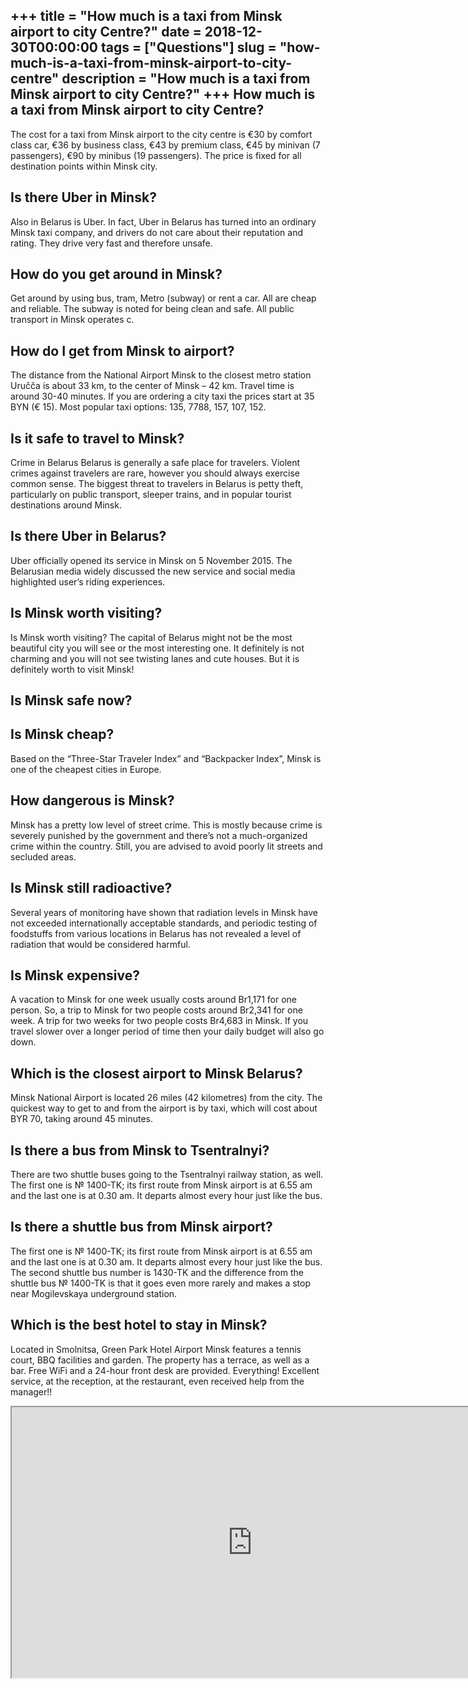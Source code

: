 +++
title = "How much is a taxi from Minsk airport to city Centre?"
date = 2018-12-30T00:00:00
tags = ["Questions"]
slug = "how-much-is-a-taxi-from-minsk-airport-to-city-centre"
description = "How much is a taxi from Minsk airport to city Centre?"
+++
How much is a taxi from Minsk airport to city Centre?
-----------------------------------------------------

The cost for a taxi from Minsk airport to the city centre is €30 by comfort class car, €36 by business class, €43 by premium class, €45 by minivan (7 passengers), €90 by minibus (19 passengers). The price is fixed for all destination points within Minsk city.

Is there Uber in Minsk?
-----------------------

Also in Belarus is Uber. In fact, Uber in Belarus has turned into an ordinary Minsk taxi company, and drivers do not care about their reputation and rating. They drive very fast and therefore unsafe.

How do you get around in Minsk?
-------------------------------

Get around by using bus, tram, Metro (subway) or rent a car. All are cheap and reliable. The subway is noted for being clean and safe. All public transport in Minsk operates c.

How do I get from Minsk to airport?
-----------------------------------

The distance from the National Airport Minsk to the closest metro station Uručča is about 33 km, to the center of Minsk – 42 km. Travel time is around 30-40 minutes. If you are ordering a city taxi the prices start at 35 BYN (€ 15). Most popular taxi options: 135, 7788, 157, 107, 152.

Is it safe to travel to Minsk?
------------------------------

Crime in Belarus Belarus is generally a safe place for travelers. Violent crimes against travelers are rare, however you should always exercise common sense. The biggest threat to travelers in Belarus is petty theft, particularly on public transport, sleeper trains, and in popular tourist destinations around Minsk.

Is there Uber in Belarus?
-------------------------

Uber officially opened its service in Minsk on 5 November 2015. The Belarusian media widely discussed the new service and social media highlighted user’s riding experiences.

Is Minsk worth visiting?
------------------------

Is Minsk worth visiting? The capital of Belarus might not be the most beautiful city you will see or the most interesting one. It definitely is not charming and you will not see twisting lanes and cute houses. But it is definitely worth to visit Minsk!

Is Minsk safe now?
------------------

Is Minsk cheap?
---------------

Based on the “Three-Star Traveler Index” and “Backpacker Index”, Minsk is one of the cheapest cities in Europe.

How dangerous is Minsk?
-----------------------

Minsk has a pretty low level of street crime. This is mostly because crime is severely punished by the government and there’s not a much-organized crime within the country. Still, you are advised to avoid poorly lit streets and secluded areas.

Is Minsk still radioactive?
---------------------------

Several years of monitoring have shown that radiation levels in Minsk have not exceeded internationally acceptable standards, and periodic testing of foodstuffs from various locations in Belarus has not revealed a level of radiation that would be considered harmful.

Is Minsk expensive?
-------------------

A vacation to Minsk for one week usually costs around Br1,171 for one person. So, a trip to Minsk for two people costs around Br2,341 for one week. A trip for two weeks for two people costs Br4,683 in Minsk. If you travel slower over a longer period of time then your daily budget will also go down.

Which is the closest airport to Minsk Belarus?
----------------------------------------------

Minsk National Airport is located 26 miles (42 kilometres) from the city. The quickest way to get to and from the airport is by taxi, which will cost about BYR 70, taking around 45 minutes.

Is there a bus from Minsk to Tsentralnyi?
-----------------------------------------

There are two shuttle buses going to the Tsentralnyi railway station, as well. The first one is № 1400-TK; its first route from Minsk airport is at 6.55 am and the last one is at 0.30 am. It departs almost every hour just like the bus.

Is there a shuttle bus from Minsk airport?
------------------------------------------

The first one is № 1400-TK; its first route from Minsk airport is at 6.55 am and the last one is at 0.30 am. It departs almost every hour just like the bus. The second shuttle bus number is 1430-TK and the difference from the shuttle bus № 1400-TK is that it goes even more rarely and makes a stop near Mogilevskaya underground station.

Which is the best hotel to stay in Minsk?
-----------------------------------------

Located in Smolnitsa, Green Park Hotel Airport Minsk features a tennis court, BBQ facilities and garden. The property has a terrace, as well as a bar. Free WiFi and a 24-hour front desk are provided. Everything! Excellent service, at the reception, at the restaurant, even received help from the manager!!

<iframe allow="accelerometer; autoplay; clipboard-write; encrypted-media; gyroscope; picture-in-picture" allowfullscreen="" class="__youtube_prefs__  epyt-is-override  no-lazyload" data-no-lazy="1" data-origheight="433" data-origwidth="770" data-skipgform_ajax_framebjll="" height="433" id="_ytid_33288" loading="lazy" src="https://www.youtube.com/embed/5hhEfJRd-DM?enablejsapi=1&autoplay=0&cc_load_policy=0&cc_lang_pref=&iv_load_policy=1&loop=0&modestbranding=0&rel=1&fs=1&playsinline=0&autohide=2&theme=dark&color=red&controls=1&" title="YouTube player" width="770"></iframe>